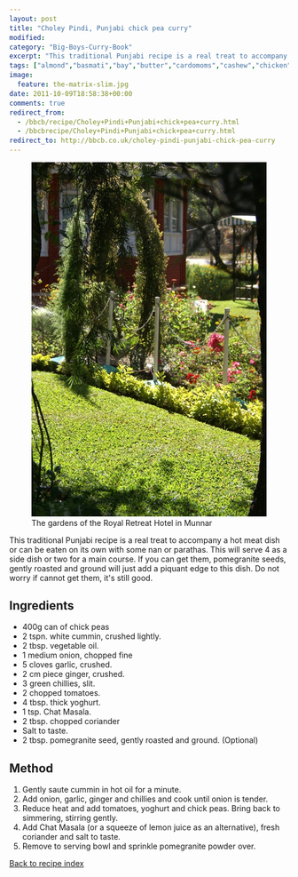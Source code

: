 ```yaml
---
layout: post
title: "Choley Pindi, Punjabi chick pea curry"
modified:
category: "Big-Boys-Curry-Book"
excerpt: "This traditional Punjabi recipe is a real treat to accompany a hot meat dish or"
tags: ["almond","basmati","bay","butter","cardomoms","cashew","chicken","cinnamon","cloves","cumin","ghee","lamb","mace","nuts","pepper","rice","saffron","turmeric"]
image:
  feature: the-matrix-slim.jpg
date: 2011-10-09T18:58:38+00:00
comments: true
redirect_from: 
  - /bbcb/recipe/Choley+Pindi+Punjabi+chick+pea+curry.html
  - /bbcbrecipe/Choley+Pindi+Punjabi+chick+pea+curry.html
redirect_to: http://bbcb.co.uk/choley-pindi-punjabi-chick-pea-curry
---
```


<figure>
	<a href="/images/bbcb/pict2431.jpg" alt="Munnar, Kerala, India" title="Munnar, Kerala, India &#169; Ashley Kitson 12/09/2011"><img src="/images/bbcb/pict2431.jpg"/></a>
	<figcaption>The gardens of the Royal Retreat Hotel in Munnar</figcaption>
</figure>

This traditional Punjabi recipe is a real treat to accompany a hot meat dish or can be eaten on its own with some nan or parathas. This will serve 4 as a side dish or two for a main course. If you can get them, pomegranite seeds, gently roasted and ground will just add a piquant edge to this dish. Do not worry if cannot get them, it's still good.
        
## Ingredients
        
<ul><li>400g can of chick peas</li><li>2 tspn. white cummin, crushed lightly.</li><li>2 tbsp. vegetable oil.</li><li>1 medium onion, chopped fine</li><li>5 cloves garlic, crushed.</li><li>2 cm piece ginger, crushed.</li><li>3 green chillies, slit.</li><li>2 chopped tomatoes.</li><li>4 tbsp. thick yoghurt.</li><li>1 tsp. Chat Masala.</li><li>2 tbsp. chopped coriander</li><li>Salt to taste.</li><li>2 tbsp. pomegranite seed, gently roasted and ground. (Optional)</li></ul>
        
## Method

<ol><li>Gently saute cummin in hot oil for a minute.</li><li>Add onion, garlic, ginger and chillies and cook until onion is tender.</li><li>Reduce heat and add tomatoes, yoghurt and chick peas. Bring back to simmering, stirring gently.</li><li>Add Chat Masala (or a squeeze of lemon juice as an alternative), fresh coriander and salt to taste.</li><li>Remove to serving bowl and sprinkle pomegranite powder over.</li></ol>   

<a href="/bbcb">Back to recipe index</a>      